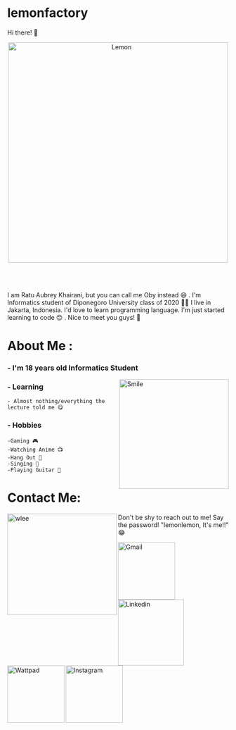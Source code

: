 # lemonfactory

Hi there! 👋

<div align="center">
<img src="https://i.ibb.co/WtBq3FZ/Whats-App-Image-2020-10-24-at-02-31-26.jpg" alt="Lemon" width="500" height="500" border="0"></a>
</div>
</br>
</br>
</br>

I am Ratu Aubrey Khairani, but you can call me Oby instead :smile: . 
I'm Informatics student of Diponegoro University class of 2020 :student:
I live in Jakarta, Indonesia. 
I'd love to learn programming language. 
I'm just started learning to code :blush: . 
Nice to meet you guys! :cherry_blossom:

# About Me :
### - I'm 18 years old Informatics Student 
<img src="https://tenor.com/view/anime-love-cute-smile-gif-15836771.gif" alt="Smile" width="249" height="249" align="right"></a>
### - Learning
    - Almost nothing/everything the lecture told me 😋
    
### - Hobbies
    -Gaming 🎮
    -Watching Anime 📺
    -Hang Out 🥂
    -Singing 🎤
    -Playing Guitar 🎸
    
# Contact Me:
<img src="https://tenor.com/view/kawaii-anime-tongue-bleh-gif-5018411.gif" alt="wlee" width="249" height="230" align="left"></a>
Don't be shy to reach out to me! 
Say the password! "lemonlemon, It's me!!" 😂

<a href="mailto:aubrey.oby@gmail.com">
 <img align="left" alt="Gmail" width="130" hight="100" src="https://www.flaticon.com/svg/static/icons/svg/281/281769.svg" />
</a>
<a href="https://www.linkedin.com/in/aubrey-oby-315633121/">
  <img align="left" alt="Linkedin" width="150" hight="100" src="https://cdn.iconscout.com/icon/free/png-256/linkedin-154-459182.png" />
</br>
</br>
</br>
</a>
<a href="https://www.wattpad.com/user/Dixiee_">
  <img align="left" alt=" Wattpad" width="130" hight="100" src="https://img.icons8.com/plasticine/2x/wattpad.png" />
</a>
<a href="https://instagram.com/aubreykhrni">
  <img align="left" alt="Instagram" width="130" hight="100" src="https://www.freepnglogos.com/uploads/logo-ig-png/logo-ig-instagram-icon-instagram-logo-social-media-icon-icon-21.png" />
</a>
 </p>
